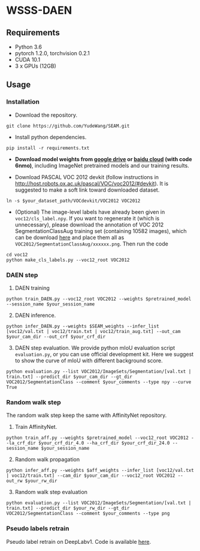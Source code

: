 # WSSS-DAEN
## Requirements
- Python 3.6
- pytorch 1.2.0, torchvision 0.2.1
- CUDA 10.1
- 3 x GPUs (12GB)

## Usage
### Installation
- Download the repository.
```
git clone https://github.com/YudeWang/SEAM.git
```
- Install python dependencies.
```
pip install -r requirements.txt
```
- **Download model weights from [google drive](https://drive.google.com/open?id=1jWsV5Yev-PwKgvvtUM3GnY0ogb50-qKa) or [baidu cloud](https://pan.baidu.com/s/1ymaMeF0ASjQ9oCGI9cmqHQ) (with code 6nmo)**, including ImageNet pretrained models and our training results.

- Download PASCAL VOC 2012 devkit (follow instructions in http://host.robots.ox.ac.uk/pascal/VOC/voc2012/#devkit). It is suggested to make a soft link toward downloaded dataset.
```
ln -s $your_dataset_path/VOCdevkit/VOC2012 VOC2012
```

- (Optional) The image-level labels have already been given in `voc12/cls_label.npy`. If you want to regenerate it (which is unnecessary), please download the annotation of VOC 2012 SegmentationClassAug training set (containing 10582 images), which can be download [here](https://www.dropbox.com/s/oeu149j8qtbs1x0/SegmentationClassAug.zip?dl=0) and place them all as `VOC2012/SegmentationClassAug/xxxxxx.png`. Then run the code
```
cd voc12
python make_cls_labels.py --voc12_root VOC2012
```
### DAEN step

1. DAEN training
```
python train_DAEN.py --voc12_root VOC2012 --weights $pretrained_model --session_name $your_session_name
```

2. DAEN inference. 
```
python infer_DAEN.py --weights $SEAM_weights --infer_list [voc12/val.txt | voc12/train.txt | voc12/train_aug.txt] --out_cam $your_cam_dir --out_crf $your_crf_dir
```

3. DAEN step evaluation. We provide python mIoU evaluation script `evaluation.py`, or you can use official development kit. Here we suggest to show the curve of mIoU with different background score.
```
python evaluation.py --list VOC2012/ImageSets/Segmentation/[val.txt | train.txt] --predict_dir $your_cam_dir --gt_dir VOC2012/SegmentationClass --comment $your_comments --type npy --curve True
```

### Random walk step
The random walk step keep the same with AffinityNet repository.
1. Train AffinityNet.
```
python train_aff.py --weights $pretrained_model --voc12_root VOC2012 --la_crf_dir $your_crf_dir_4.0 --ha_crf_dir $your_crf_dir_24.0 --session_name $your_session_name
```
2. Random walk propagation
```
python infer_aff.py --weights $aff_weights --infer_list [voc12/val.txt | voc12/train.txt] --cam_dir $your_cam_dir --voc12_root VOC2012 --out_rw $your_rw_dir
```
3. Random walk step evaluation
```
python evaluation.py --list VOC2012/ImageSets/Segmentation/[val.txt | train.txt] --predict_dir $your_rw_dir --gt_dir VOC2012/SegmentationClass --comment $your_comments --type png
```

### Pseudo labels retrain
Pseudo label retrain on DeepLabv1. Code is available [here](https://github.com/YudeWang/semantic-segmentation-codebase/tree/main/experiment/seamv1-pseudovoc).
